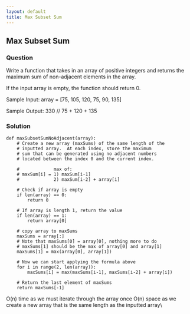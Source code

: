 ```yaml
---
layout: default
title: Max Subset Sum
---
```


## Max Subset Sum

### Question
Write a function that takes in an array of positive integers and returns the maximum sum of non-adjacent elements in the array.

If the input array is empty, the function should return 0.

Sample Input:
array = [75, 105, 120, 75, 90, 135]

Sample Output:
330  // 75 + 120 + 135

### Solution
```
def maxSubsetSumNoAdjacent(array):
    # Create a new array (maxSums) of the same length of the
    # inputted array.  At each index, store the maximum
    # sum that can be generated using no adjacent numbers
    # located between the index 0 and the current index.

    #             max of:
    # maxSum[i] = 1) maxSum[i-1]
    #             2) maxSum[i-2] + array[i]

    # Check if array is empty
    if len(array) == 0:
        return 0

    # If array is length 1, return the value
    if len(array) == 1:
        return array[0]

    # copy array to maxSums
    maxSums = array[:]
    # Note that maxSums[0] = array[0], nothing more to do
    # maxSums[1] should be the max of array[0] and array[1]
    maxSums[1] = max(array[0], array[1])

    # Now we can start applying the formula above
    for i in range(2, len(array)):
        maxSums[i] = max(maxSums[i-1], maxSums[i-2] + array[i])

    # Return the last element of maxSums
    return maxSums[-1]
```
O(n) time as we must iterate through the array once
O(n) space as we create a new array that is the same length as the inputted array\
